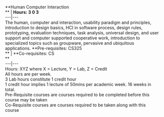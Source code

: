 **Human Computer Interaction  
** | **Hours: 3 0 3**  
---|---  
The human, computer and interaction, usability paradigm and principles, introduction to design basics, HCI in software process, design rules, prototyping, evaluation techniques, task analysis, universal design, and user support and computer supported cooperative work, introduction to specialized topics such as groupware, pervasive and ubiquitous applications. 
**Pre-requisites: CS325  
** | **Co-requisites: CS  
**  
---|---  
Hours: XYZ where X = Lecture, Y = Lab, Z = Credit  
All hours are per week.  
3 Lab hours constitute 1 credit hour  
1 credit hour implies 1 lecture of 50mins per academic week. 16 weeks in total.  
Pre-Requisite courses are courses required to be completed before this course may be taken  
Co-Requisite courses are courses required to be taken along with this course
